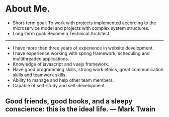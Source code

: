 # About Me.


- Short-term goal: To work with projects implemented according to the microservice model and projects with complex system structures.
- Long-term goal: Become a Technical Architect.

-----------------------------------------------------------------------------------------------------------------
- I have more than three years of experience in website development.
- I have experience working with spring framework, scheduling and multithreaded applications. 
- Knowledge of javascript and vuejs framework.
- Have good programming skills, strong work ethics, great communication skills and teamwork skills.
- Ability to manage and help other team members.
- Capable of self-study and self-development.


## Good friends, good books, and a sleepy conscience: this is the ideal life. ― Mark Twain
